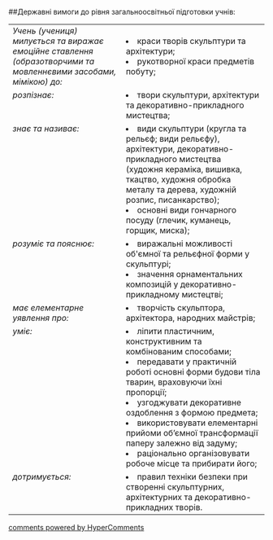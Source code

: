 <div id="hypercomments_widget" class="js-hypercomments-widget invisible"></div>

##Державні вимоги до рівня загальноосвітньої підготовки учнів:

<table>
<tbody>
<tr>
<td style="vertical-align:top !important;">
<i>Учень (учениця) милується та виражає емоційне ставлення (образотворчими та мовленнєвими засобами, мімікою) до:</i><br>
</td>
<td>
<li>краси творів скульптури та архітектури;</li>
<li>рукотворної краси предметів побуту;</li>
</td>
</tr>
<tr>
<td style="vertical-align:top !important;">
<i>розпізнає:</i><br>
</td>
<td>
<li>твори скульптури, архітектури та декоративно-прикладного мистецтва;</li>
</td>
</tr>
<tr>
<td style="vertical-align:top !important;">
<i>знає та називає:</i><br>
</td>
<td>
<li>види скульптури (кругла та рельєф; види рельєфу), архітектури, декоративно-прикладного мистецтва (художня кераміка, вишивка, ткацтво, художня обробка металу та дерева, художній розпис, писанкарство);</li>
<li>основні види гончарного посуду (глечик, куманець, горщик, миска);</li>
</td>
</tr>
<tr>
<td style="vertical-align:top !important;">
<i>розуміє та пояснює:</i><br>
</td>
<td>
<li>виражальні можливості об'ємної та рельєфної форми у скульптурі;</li>
<li>значення орнаментальних композицій у декоративно-прикладному мистецтві;</li>
</td>
</tr>
<tr>
<td style="vertical-align:top !important;">
<i>має елементарне уявлення про:</i><br>
</td>
<td>
<li>творчість скульптора, архітектора, народних майстрів;</li>
</td>
</tr>
<tr>
<td style="vertical-align:top !important;">
<i>уміє:</i><br>
</td>
<td>
<li>ліпити пластичним, конструктивним та комбінованим способами;</li>
<li>передавати у практичній роботі основні форми будови тіла тварин, враховуючи їхні пропорції;</li>
<li>узгоджувати декоративне оздоблення з формою предмета;</li>
<li>використовувати елементарні прийоми об’ємної трансформації паперу залежно від задуму;</li>
<li>раціонально організовувати робоче місце та прибирати його;</li>
</td>
</tr>
<tr>
<td style="vertical-align:top !important;">
<i>дотримується:</i><br>
</td>
<td>
<li>правил техніки безпеки при створенні скульптурних, архітектурних та декоративно-прикладних творів.</li>
</td>
</tr>
</tbody>
</table>


<div class="js-hypercomments-container">
    <a href="http://hypercomments.com" class="hc-link" title="comments widget">comments powered by HyperComments</a>
</div>